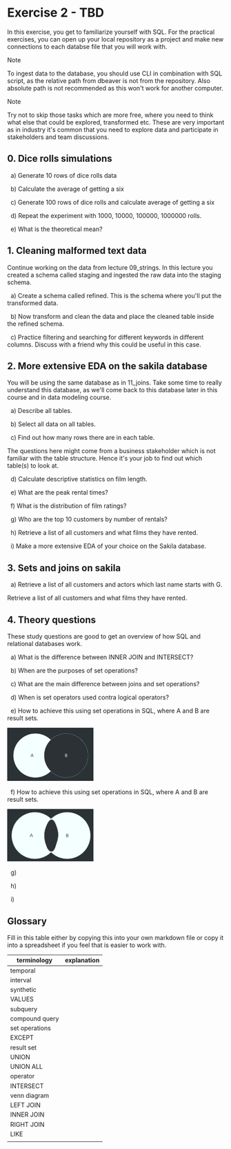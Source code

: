 # Exercise 2 - TBD

In this exercise, you get to familiarize yourself with SQL. For the practical exercises, you can open up your local repository as a project and make new connections to each databse file that you will work with.

> [!NOTE]
> To ingest data to the database, you should use CLI in combination with SQL script, as the relative path from dbeaver is not from the repository. Also absolute path is not recommended as this won't work for another computer.

> [!NOTE]
> Try not to skip those tasks which are more free, where you need to think what else that could be explored, transformed etc. These are very important as in industry it's common that you need to explore data and participate in stakeholders and team discussions.

## 0. Dice rolls simulations

&nbsp; a) Generate 10 rows of dice rolls data

&nbsp; b) Calculate the average of getting a six

&nbsp; c) Generate 100 rows of dice rolls and calculate average of getting a six

&nbsp; d) Repeat the experiment with 1000, 10000, 100000, 1000000 rolls.

<!-- Can you make these in the same query, so you get one column for each experiment?

The result set could look similar to this

| 10 rolls | 100 | 1000 | 10000 | 100000 | 1000000 |
| -------- | --- | ---- | ----- | ------ | ------- |
| 0.5      | 0.2 | ...  | ...   | ...    | ...     | -->

&nbsp; e) What is the theoretical mean?

## 1. Cleaning malformed text data

Continue working on the data from lecture 09_strings. In this lecture you created a schema called staging and ingested the raw data into the staging schema.

&nbsp; a) Create a schema called refined. This is the schema where you'll put the transformed data.

&nbsp; b) Now transform and clean the data and place the cleaned table inside the refined schema.

&nbsp; c) Practice filtering and searching for different keywords in different columns. Discuss with a friend why this could be useful in this case.

## 2. More extensive EDA on the sakila database

You will be using the same database as in 11_joins. Take some time to really understand this database, as we'll come back to this database later in this course and in data modeling course.

&nbsp; a) Describe all tables.

&nbsp; b) Select all data on all tables.

&nbsp; c) Find out how many rows there are in each table.

The questions here might come from a business stakeholder which is not familiar with the table structure. Hence it's your job to find out which table(s) to look at.

&nbsp; d) Calculate descriptive statistics on film length.

&nbsp; e) What are the peak rental times?

&nbsp; f) What is the distribution of film ratings?

&nbsp; g) Who are the top 10 customers by number of rentals?

&nbsp; h) Retrieve a list of all customers and what films they have rented.

&nbsp; i) Make a more extensive EDA of your choice on the Sakila database.

## 3. Sets and joins on sakila

&nbsp; a) Retrieve a list of all customers and actors which last name starts with G.

Retrieve a list of all customers and what films they have rented.

## 4. Theory questions

These study questions are good to get an overview of how SQL and relational databases work.

&nbsp; a) What is the difference between INNER JOIN and INTERSECT?

&nbsp; b) When are the purposes of set operations?

&nbsp; c) What are the main difference between joins and set operations?

&nbsp; d) When is set operators used contra logical operators?

&nbsp; e) How to achieve this using set operations in SQL, where A and B are result sets.

<img src ="https://github.com/kokchun/assets/blob/main/sql/set_question_1.png?raw=true" width = 200>

&nbsp; f) How to achieve this using set operations in SQL, where A and B are result sets.

<img src ="https://github.com/kokchun/assets/blob/main/sql/set_question_2.png?raw=true" width = 200>

&nbsp; g)

&nbsp; h)

&nbsp; i)

## Glossary

Fill in this table either by copying this into your own markdown file or copy it into a spreadsheet if you feel that is easier to work with.

| terminology    | explanation |
| -------------- | ----------- |
| temporal       |             |
| interval       |             |
| synthetic      |             |
| VALUES         |             |
| subquery       |             |
| compound query |             |
| set operations |             |
| EXCEPT         |             |
| result set     |             |
| UNION          |             |
| UNION ALL      |             |
| operator       |             |
| INTERSECT      |             |
| venn diagram   |             |
| LEFT JOIN      |             |
| INNER JOIN     |             |
| RIGHT JOIN     |             |
| LIKE           |             |
|                |             |
